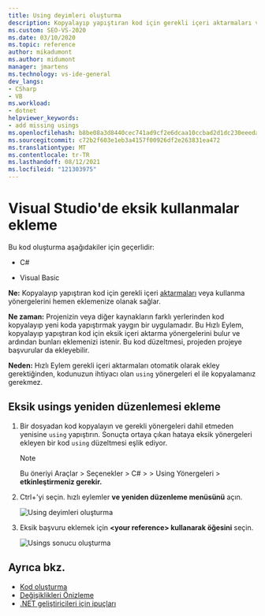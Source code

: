 ```yaml
---
title: Using deyimleri oluşturma
description: Kopyalayıp yapıştıran kod için gerekli içeri aktarmaları veya kullanma yönergelerini hemen eklemek için Hızlı Eylemler ve Yeniden Düzenleme menüsünü kullanmayı öğrenin.
ms.custom: SEO-VS-2020
ms.date: 03/10/2020
ms.topic: reference
author: mikadumont
ms.author: midumont
manager: jmartens
ms.technology: vs-ide-general
dev_langs:
- CSharp
- VB
ms.workload:
- dotnet
helpviewer_keywords:
- add missing usings
ms.openlocfilehash: b8be08a3d8440cec741ad9cf2e6dcaa10ccbad2d1dc230eeeda9b35a185c911a
ms.sourcegitcommit: c72b2f603e1eb3a4157f00926df2e263831ea472
ms.translationtype: MT
ms.contentlocale: tr-TR
ms.lasthandoff: 08/12/2021
ms.locfileid: "121303975"
---
```

# <a name="add-missing-usings-in-visual-studio"></a>Visual Studio'de eksik kullanmalar ekleme

Bu kod oluşturma aşağıdakiler için geçerlidir:

- C#

- Visual Basic

**Ne:** Kopyalayıp yapıştıran kod için gerekli içeri [aktarmaları](/dotnet/csharp/language-reference/keywords/using-directive) veya kullanma yönergelerini hemen eklemenize olanak sağlar.

**Ne zaman:** Projenizin veya diğer kaynakların farklı yerlerinden kod kopyalayıp yeni koda yapıştırmak yaygın bir uygulamadır. Bu Hızlı Eylem, kopyalayıp yapıştıran kod için eksik içeri aktarma yönergelerini bulur ve ardından bunları eklemenizi istenir. Bu kod düzeltmesi, projeden projeye başvurular da ekleyebilir.

**Neden:** Hızlı Eylem gerekli içeri aktarmaları otomatik olarak ekley gerektiğinden, kodunuzun ihtiyacı olan `using` yönergeleri el ile kopyalamanız gerekmez.

## <a name="add-missing-usings-refactoring"></a>Eksik usings yeniden düzenlemesi ekleme

1. Bir dosyadan kod kopyalayın ve gerekli yönergeleri dahil etmeden yenisine `using` yapıştırın. Sonuçta ortaya çıkan hataya eksik yönergeleri ekleyen bir kod `using` düzeltmesi eşlik ediyor.

    > [!NOTE]
    > Bu öneriyi Araçlar > Seçenekler > C# > > Using Yönergeleri > **etkinleştirmeniz gerekir.**

2. Ctrl+'yi seçin. hızlı eylemler **ve yeniden düzenleme menüsünü** açın.

    ![Using deyimleri oluşturma](media/generate-using-codefix.png)

3. Eksik başvuru eklemek için **\<your reference\> kullanarak öğesini** seçin.

    ![Usings sonucu oluşturma](media/generate-using-result.png)

## <a name="see-also"></a>Ayrıca bkz.

- [Kod oluşturma](../code-generation-in-visual-studio.md)
- [Değişiklikleri Önizleme](../../ide/preview-changes.md)
- [.NET geliştiricileri için ipuçları](../csharp-developer-productivity.md)
